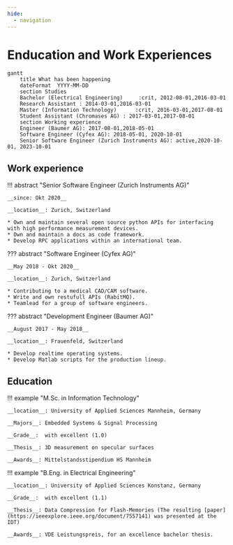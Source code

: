 ```yaml
---
hide:
  - navigation
---
```

# Enducation and Work Experiences

``` mermaid
gantt
    title What has been happening
    dateFormat  YYYY-MM-DD
    section Studies
    Bachelor (Electrical Engineering)     :crit, 2012-08-01,2016-03-01
    Research Assistant : 2014-03-01,2016-03-01
    Master (Information Technology)      :crit, 2016-03-01,2017-08-01
    Student Assistant (Chromases AG) : 2017-03-01,2017-08-01
    section Working experience
    Engineer (Baumer AG): 2017-08-01,2018-05-01
    Software Engineer (Cyfex AG): 2018-05-01, 2020-10-01
    Senior Software Engineer (Zurich Instruments AG): active,2020-10-01, 2023-10-01
```

## Work experience

!!! abstract "Senior Software Engineer (Zurich Instruments AG)"

    __since: Okt 2020__

    __location__: Zurich, Switzerland

    * Own and maintain several open source python APIs for interfacing with high performance measurement devices.
    * Own and maintain a docs as code framework.
    * Develop RPC applications within an international team.

??? abstract "Software Engineer (Cyfex AG)"

    __May 2018 - Okt 2020__

    __location__: Zurich, Switzerland

    * Contributing to a medical CAD/CAM software.
    * Write and own restufull APIs (RabitMQ).
    * Teamlead for a group of software engineers.

??? abstract "Development Engineer (Baumer AG)"

    __August 2017 - May 2018__

    __location__: Frauenfeld, Switzerland

    * Develop realtime operating systems.
    * Develop Matlab scripts for the production lineup.

## Education

!!! example "M.Sc. in Information Technology"

    __location__: University of Applied Sciences Mannheim, Germany

    __Majors__: Embedded Systems & Signal Processing

    __Grade__:  with excellent (1.0)

    __Thesis__: 3D measurement on specular surfaces

    __Awards__: Mittelstandsstipendium HS Mannheim

!!! example "B.Eng. in Electrical Engineering"

    __location__: University of Applied Sciences Konstanz, Germany

    __Grade__:  with excellent (1.1)

    __Thesis__: Data Compression for Flash-Memories (The resulting [paper](https://ieeexplore.ieee.org/document/7557141) was presented at the IDT)

    __Awards__: VDE Leistungspreis, for an excellence bachelor thesis.